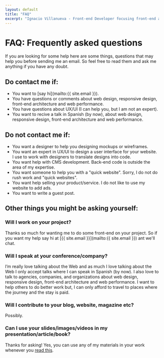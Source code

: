 ```yaml
---
layout: default
title: "FAQ"
excerpt: "Ignacio Villanueva - Front-end Developer focusing front-end architecture, front-end performance and responsive web design."
---
```


# FAQ: Frequently asked questions

If you are looking for some help here are some things, questions that may help you before sending me an email. So feel free to read them and ask me anything if you have any doubt.

## Do contact me if:
* You want to [say hi](mailto:{{ site.email }}).
* You have questions or comments about web design, responsive design, front-end architecture and web performance.
* You have questions about UX/UI (I can help you, but I am not an expert).
* You want to recive a talk in Spanish (by now), about web design, responsive design, front-end architecture and web performance.

## Do not contact me if:
* You want a designer to help you designing mockups or wireframes.
* You want an expert in UX/UI to design a user interface for your website. I use to work with designers to translate designs into code.
* You want help with CMS development. Back-end code is outside the area of my expertise.
* You want someone to help you with a "quick website". Sorry, I do not do rush work and "quick websites".
* You want help selling your product/service. I do not like to use my website to add ads.
* You want to write a guest post.

## Other things you might be asking yourself:

### Will I work on your project?
Thanks so much for wanting me to do some front-end on your project. So if you want my help say hi at [{{ site.email }}](mailto:{{ site.email }}) ant we'll chat.

### Will I speak at your conference/company?
I’m really love talking about the Web and as much I love talking about the Web I only accept talks where I can speak in Spanish (by now). I also love to talk to agencies, companies, and organizations about web design, responsive design, front-end architecture and web performance. I want to help others to do better work but, I can only afford to travel to places where the journey and the stay is paid.

### Will I contribute to your blog, website, magazine etc?
Possibly.

### Can I use your slides/images/videos in my presentation/article/book?
Thanks for asking! Yes, you can use any of my materials in your work whenever you [read this](http://creativecommons.org/licenses/by-nc-sa/4.0/).

<!-- ### Will you join my company to work with me?
It depends, I'm always looking to improve as a professional, so if you think you can help me with this, say hi at [{{ site.email }}](mailto:ignaciodenuevo@gmail.com) and we'll chat.
 -->